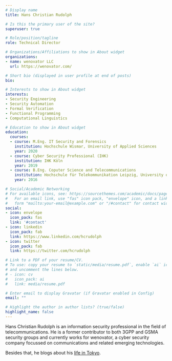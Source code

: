 ```yaml
---
# Display name
title: Hans Christian Rudolph

# Is this the primary user of the site?
superuser: true

# Role/position/tagline
role: Technical Director

# Organizations/Affiliations to show in About widget
organizations:
- name: wenovator LLC
  url: https://wenovator.com/

# Short bio (displayed in user profile at end of posts)
bio:

# Interests to show in About widget
interests:
- Security Engineering
- Security Automation
- Formal Verification
- Functional Programming
- Computational Linguistics

# Education to show in About widget
education:
  courses:
  - course: M.Eng. IT Security and Forensics
    institution: Hochschule Wismar, University of Applied Sciences
    year: 2020
  - course: Cyber Security Professional (IHK)
    institution: IHK Köln
    year: 2019
  - course: B.Eng. Coputer Science and Telecommunications
    institution: Hochschule für Telekommunikation Leipzig, University of Applied Sciences
    year: 2016

# Social/Academic Networking
# For available icons, see: https://sourcethemes.com/academic/docs/page-builder/#icons
#   For an email link, use "fas" icon pack, "envelope" icon, and a link in the
#   form "mailto:your-email@example.com" or "/#contact" for contact widget.
social:
- icon: envelope
  icon_pack: fas
  link: '#contact'
- icon: linkedin
  icon_pack: fab
  link: https://www.linkedin.com/hcrudolph
- icon: twitter
  icon_pack: fab
  link: https://twitter.com/hcrudolph

# Link to a PDF of your resume/CV.
# To use: copy your resume to `static/media/resume.pdf`, enable `ai` icons in `params.toml`,
# and uncomment the lines below.
# - icon: cv
#   icon_pack: ai
#   link: media/resume.pdf

# Enter email to display Gravatar (if Gravatar enabled in Config)
email: ""

# Highlight the author in author lists? (true/false)
highlight_name: false
---
```


Hans Christian Rudolph is an information security professional in the field of telecommunications. He is a former contributor to both 3GPP and GSMA security groups and currently works for wenovator, a cyber security company focussed on communications and related emerging technologies.

Besides that, he blogs about his <a href="https://hans-around.tokyo"> life in Tokyo</a>.
